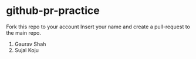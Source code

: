 # github-pr-practice
Fork this repo to your account
Insert your name and create a pull-request to the main repo.

1. Gaurav Shah
2. Sujal Koju
